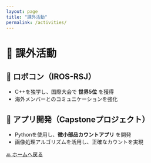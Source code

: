 ```yaml
---
layout: page
title: "課外活動"
permalink: /activities/
---
```


# 🚀 課外活動
## 🤖 ロボコン（IROS-RSJ）
- C++を独学し、国際大会で **世界5位** を獲得
- 海外メンバーとのコミュニケーションを強化

## 📱 アプリ開発（Capstoneプロジェクト）
- Pythonを使用し、**微小部品カウントアプリ** を開発
- 画像処理アルゴリズムを活用し、正確なカウントを実現

[🔙 ホームへ戻る](/)
